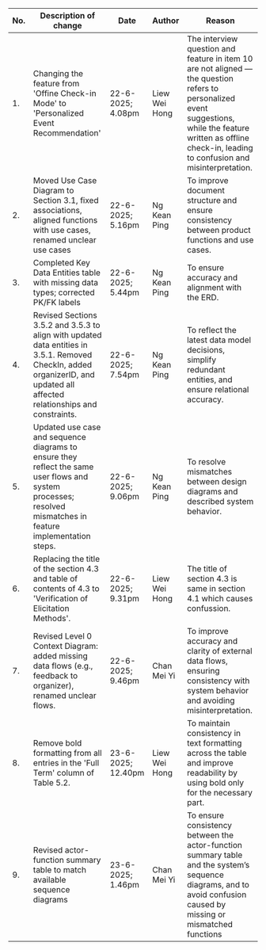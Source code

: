 | No. | Description of change | Date | Author | Reason |
| --- | --- | --- | --- | --- |
| 1. | Changing the feature from 'Offine Check-in Mode' to 'Personalized Event Recommendation' | 22-6-2025; 4.08pm | Liew Wei Hong | The interview question and feature in item 10 are not aligned — the question refers to personalized event suggestions, while the feature written as offline check-in, leading to confusion and misinterpretation. |
| 2. | Moved Use Case Diagram to Section 3.1, fixed associations, aligned functions with use cases, renamed unclear use cases | 22-6-2025; 5.16pm | Ng Kean Ping | To improve document structure and ensure consistency between product functions and use cases. |
| 3. | Completed Key Data Entities table with missing data types; corrected PK/FK labels | 22-6-2025; 5.44pm | Ng Kean Ping | To ensure accuracy and alignment with the ERD. |
| 4. | Revised Sections 3.5.2 and 3.5.3 to align with updated data entities in 3.5.1. Removed CheckIn, added organizerID, and updated all affected relationships and constraints. | 22-6-2025; 7.54pm | Ng Kean Ping | To reflect the latest data model decisions, simplify redundant entities, and ensure relational accuracy. |
| 5. | Updated use case and sequence diagrams to ensure they reflect the same user flows and system processes; resolved mismatches in feature implementation steps. | 22-6-2025; 9.06pm | Ng Kean Ping | To resolve mismatches between design diagrams and described system behavior. |
| 6. | Replacing the title of the section 4.3 and table of contents of 4.3 to 'Verification of Elicitation Methods'. | 22-6-2025; 9.31pm | Liew Wei Hong | The title of section 4.3 is same in section 4.1 which causes confussion. |
| 7. | Revised Level 0 Context Diagram: added missing data flows (e.g., feedback to organizer), renamed unclear flows. | 22-6-2025; 9.46pm | Chan Mei Yi | To improve accuracy and clarity of external data flows, ensuring consistency with system behavior and avoiding misinterpretation.  |
| 8. | Remove bold formatting from all entries in the 'Full Term' column of Table 5.2. | 23-6-2025; 12.40pm | Liew Wei Hong | To maintain consistency in text formatting across the table and improve readability by using bold only for the necessary part. |
| 9. | Revised actor-function summary table to match available sequence diagrams | 23-6-2025; 1.46pm | Chan Mei Yi| To ensure consistency between the actor-function summary table and the system’s sequence diagrams, and to avoid confusion caused by missing or mismatched functions |
